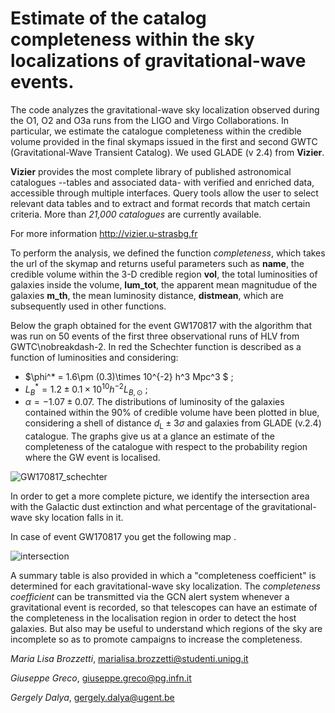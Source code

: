 # Estimate of the catalog completeness within the sky localizations of gravitational-wave events.

The code analyzes the gravitational-wave sky localization observed during the O1, O2 and O3a runs from the LIGO and Virgo Collaborations. In particular, we estimate the catalogue completeness within the credible volume provided in the final skymaps issued in the first and second GWTC (Gravitational-Wave Transient Catalog).
We used GLADE (v 2.4)  from **Vizier**.

**Vizier** provides the most complete library of published astronomical catalogues --tables and associated data- with verified and enriched data, accessible through multiple interfaces. Query tools allow the user to select relevant data tables and to extract and format records that match certain criteria. More than *21,000 catalogues* are currently available.

For more information http://vizier.u-strasbg.fr

To perform the analysis, we defined the function *completeness*, which takes the url of the skymap and returns useful parameters such as 
**name**, the credible volume within the 3-D credible region **vol**, the total luminosities of galaxies inside the volume, **lum_tot**, the apparent mean magnitudue of the galaxies **m_th**, the mean luminosity distance, **distmean**, which are subsequently used in other functions.

Below the graph obtained for the event GW170817 with the algorithm that was run on 50 events of the first three observational runs of HLV from GWTC\nobreakdash-2. 
In red the Schechter function is described as a function of luminosities and considering:
 - $\phi^* = 1.6\pm (0.3)\times 10^{-2} h^3 Mpc^3 $ ;
 - $L^{*}_{B} = 1.2 \pm 0.1 \times 10^{10} h^{-2} L_{B,\odot}$ ;
 - $\alpha= -1.07 \pm 0.07$.
The distributions of luminosity of the galaxies contained within the 90\% of credible volume have been plotted in blue, considering a shell of distance $d_\mathrm{L} \pm 3\sigma$ and galaxies from GLADE (v.2.4) catalogue.
The graphs give us at a glance an estimate of the completeness of the catalogue with respect to the probability region where the GW event is localised.

![GW170817_schechter](https://user-images.githubusercontent.com/91550119/170940355-faa29752-1698-4aa2-bb76-d8bfda2b1875.png)


In order to get a more complete picture, we identify the intersection area with the Galactic dust extinction and what percentage of the gravitational-wave sky location falls in it. 

In case of event GW170817 you get the following map .

![intersection](https://user-images.githubusercontent.com/91550119/170942693-c84b149d-29fb-4225-bc23-793aeef33214.png)


A summary table is also provided in which a "completeness coefficient" is determined for each gravitational-wave sky localization.
The *completeness coefficient* can be transmitted via the GCN alert system whenever a gravitational event is recorded, so that telescopes can have an estimate of the completeness in the localisation region in order to detect the host galaxies. But also may be useful to understand which regions of the sky are incomplete so as to promote campaigns to increase the completeness.

*Maria Lisa Brozzetti*, <marialisa.brozzetti@studenti.unipg.it> 

*Giuseppe Greco*, <giuseppe.greco@pg.infn.it> 

*Gergely Dalya*, <gergely.dalya@ugent.be>

